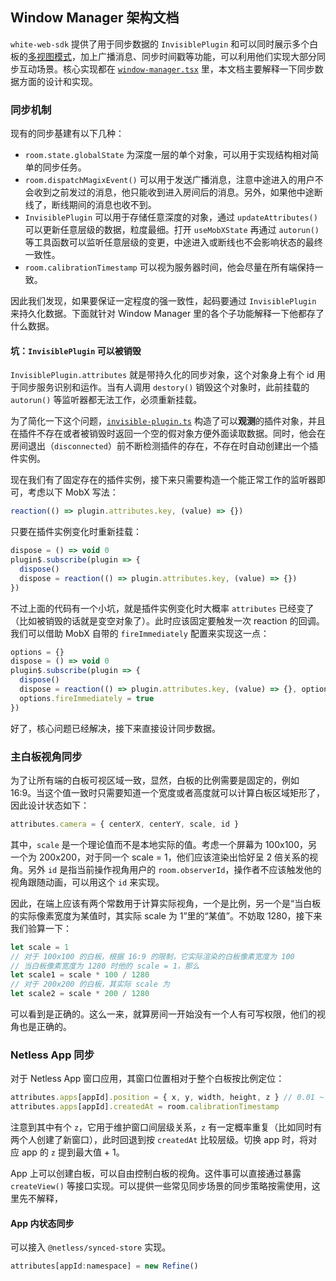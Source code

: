 ## Window Manager 架构文档

`white-web-sdk` 提供了用于同步数据的 `InvisiblePlugin` 和可以同时展示多个白板的[多视图模式](https://developer.netless.link/javascript-zh/home/multiview)，加上广播消息、同步时间戳等功能，可以利用他们实现大部分同步互动场景。核心实现都在 [`window-manager.tsx`](./window-manager.tsx) 里，本文档主要解释一下同步数据方面的设计和实现。

### 同步机制

现有的同步基建有以下几种：

- `room.state.globalState` 为深度一层的单个对象，可以用于实现结构相对简单的同步任务。
- `room.dispatchMagixEvent()` 可以用于发送广播消息，注意中途进入的用户不会收到之前发过的消息，他只能收到进入房间后的消息。另外，如果他中途断线了，断线期间的消息也收不到。
- `InvisiblePlugin` 可以用于存储任意深度的对象，通过 `updateAttributes()` 可以更新任意层级的数据，粒度最细。打开 `useMobXState` 再通过 `autorun()` 等工具函数可以监听任意层级的变更，中途进入或断线也不会影响状态的最终一致性。
- `room.calibrationTimestamp` 可以视为服务器时间，他会尽量在所有端保持一致。

因此我们发现，如果要保证一定程度的强一致性，起码要通过 `InvisiblePlugin` 来持久化数据。下面就针对 Window Manager 里的各个子功能解释一下他都存了什么数据。

#### 坑：`InvisiblePlugin` 可以被销毁

`InvisiblePlugin.attributes` 就是带持久化的同步对象，这个对象身上有个 id 用于同步服务识别和运作。当有人调用 `destory()` 销毁这个对象时，此前挂载的 `autorun()` 等监听器都无法工作，必须重新挂载。

为了简化一下这个问题，[`invisible-plugin.ts`](./invisible-plugin.ts) 构造了可以**观测**的插件对象，并且在插件不存在或者被销毁时返回一个空的假对象方便外面读取数据。同时，他会在房间退出（`disconnected`）前不断检测插件的存在，不存在时自动创建出一个插件实例。

现在我们有了固定存在的插件实例，接下来只需要构造一个能正常工作的监听器即可，考虑以下 MobX 写法：

```js
reaction(() => plugin.attributes.key, (value) => {})
```

只要在插件实例变化时重新挂载：

```js
dispose = () => void 0
plugin$.subscribe(plugin => {
  dispose()
  dispose = reaction(() => plugin.attributes.key, (value) => {})
})
```

不过上面的代码有一个小坑，就是插件实例变化时大概率 `attributes` 已经变了（比如被销毁的话就是变空对象了）。此时应该固定要触发一次 reaction 的回调。我们可以借助 MobX 自带的 `fireImmediately` 配置来实现这一点：

```js
options = {}
dispose = () => void 0
plugin$.subscribe(plugin => {
  dispose()
  dispose = reaction(() => plugin.attributes.key, (value) => {}, options)
  options.fireImmediately = true
})
```

好了，核心问题已经解决，接下来直接设计同步数据。

### 主白板视角同步

为了让所有端的白板可视区域一致，显然，白板的比例需要是固定的，例如 16:9。当这个值一致时只需要知道一个宽度或者高度就可以计算白板区域矩形了，因此设计状态如下：

```js
attributes.camera = { centerX, centerY, scale, id }
```

其中，`scale` 是一个理论值而不是本地实际的值。考虑一个屏幕为 100x100，另一个为 200x200，对于同一个 scale = 1，他们应该渲染出恰好呈 2 倍关系的视角。另外 `id` 是指当前操作视角用户的 `room.observerId`，操作者不应该触发他的视角跟随动画，可以用这个 `id` 来实现。

因此，在端上应该有两个常数用于计算实际视角，一个是比例，另一个是“当白板的实际像素宽度为某值时，其实际 scale 为 1”里的“某值”。不妨取 1280，接下来我们验算一下：

```js
let scale = 1
// 对于 100x100 的白板，根据 16:9 的限制，它实际渲染的白板像素宽度为 100
// 当白板像素宽度为 1280 时他的 scale = 1，那么
let scale1 = scale * 100 / 1280
// 对于 200x200 的白板，其实际 scale 为
let scale2 = scale * 200 / 1280
```

可以看到是正确的。这么一来，就算房间一开始没有一个人有可写权限，他们的视角也是正确的。

### Netless App 同步

对于 Netless App 窗口应用，其窗口位置相对于整个白板按比例定位：

```js
attributes.apps[appId].position = { x, y, width, height, z } // 0.01 ~ 0.99
attributes.apps[appId].createdAt = room.calibrationTimestamp
```

注意到其中有个 `z`，它用于维护窗口间层级关系，`z` 有一定概率重复（比如同时有两个人创建了新窗口），此时回退到按 `createdAt` 比较层级。切换 app 时，将对应 app 的 `z` 提到最大值 + 1。

App 上可以创建白板，可以自由控制白板的视角。这件事可以直接通过暴露 `createView()` 等接口实现。可以提供一些常见同步场景的同步策略按需使用，这里先不解释，

#### App 内状态同步

可以接入 `@netless/synced-store` 实现。

```js
attributes[appId:namespace] = new Refine()
```
